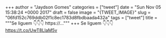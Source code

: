 
+++
author = "Jaydson Gomes"
categories = ["tweet"]
date = "Sun Nov 05 15:38:24 +0000 2017"
draft = false
image = "{TWEET_IMAGE}"
slug = "06fd152c769ddb02f1c8ec1783d8fbdbaada432a"
tags = ["tweet"]
title = """Se liguem 👇👇👇 https://..."""
+++
Se liguem 👇👇👇 https://t.co/UwT8LlaM5v
